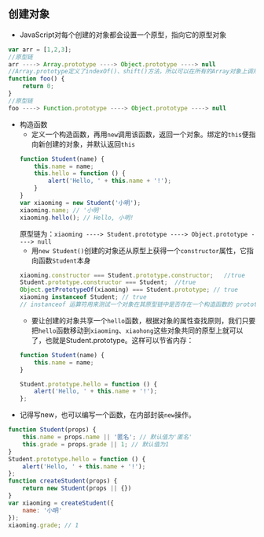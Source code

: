 ## 创建对象
- JavaScript对每个创建的对象都会设置一个原型，指向它的原型对象
```javascript
var arr = [1,2,3];
//原型链
arr ----> Array.prototype ----> Object.prototype ----> null
//Array.prototype定义了indexOf()、shift()方法，所以可以在所有的Array对象上调用这些方法
function foo() {
    return 0;
}
//原型链
foo ----> Function.prototype ----> Object.prototype ----> null
```
- 构造函数
    - 定义一个构造函数，再用`new`调用该函数，返回一个对象。绑定的`this`便指向新创建的对象，并默认返回`this`
    ```javascript
    function Student(name) {
        this.name = name;
        this.hello = function () {
            alert('Hello, ' + this.name + '!');
        }
    }
    var xiaoming = new Student('小明');
    xiaoming.name; // '小明'
    xiaoming.hello(); // Hello, 小明!
    ```
    原型链为：`xiaoming ----> Student.prototype ----> Object.prototype ----> null`  
   - 用`new Student()`创建的对象还从原型上获得一个`constructor`属性，它指向函数`Student`本身  
    ```javascript
    xiaoming.constructor === Student.prototype.constructor;   //true
    Student.prototype.constructor === Student;  //true
    Object.getPrototypeOf(xiaoming) === Student.prototype; // true
    xiaoming instanceof Student; // true
    // instanceof 运算符用来测试一个对象在其原型链中是否存在一个构造函数的 prototype 属性。
    ```
    - 要让创建的对象共享一个`hello`函数，根据对象的属性查找原则，我们只要把`hello`函数移动到`xiaoming`、`xiaohong`这些对象共同的原型上就可以了，也就是Student.prototype。这样可以节省内存：
    ```javascript
    function Student(name) {
        this.name = name;
    }

    Student.prototype.hello = function () {
        alert('Hello, ' + this.name + '!');
    };
    ```
- 记得写new，也可以编写一个函数，在内部封装`new`操作。
```javascript
function Student(props) {
    this.name = props.name || '匿名'; // 默认值为'匿名'
    this.grade = props.grade || 1; // 默认值为1
}
Student.prototype.hello = function () {
    alert('Hello, ' + this.name + '!');
};
function createStudent(props) {
    return new Student(props || {})
}
var xiaoming = createStudent({
    name: '小明'
});
xiaoming.grade; // 1
```

